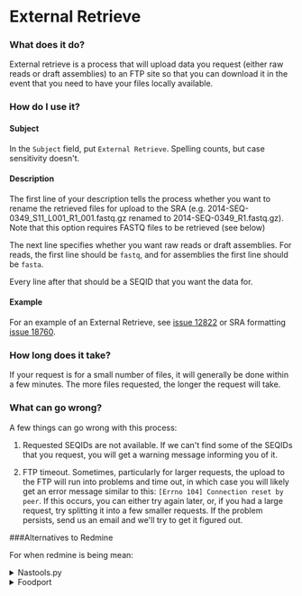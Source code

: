 # External Retrieve

### What does it do?

External retrieve is a process that will upload data you request (either raw reads or draft assemblies) to an FTP site
so that you can download it in the event that you need to have your files locally available.

### How do I use it?

#### Subject

In the `Subject` field, put `External Retrieve`. Spelling counts, but case sensitivity doesn't.

#### Description

The first line of your description tells the process whether you want to rename the retrieved files for upload to
the SRA (e.g. 2014-SEQ-0349_S11_L001_R1_001.fastq.gz renamed to 2014-SEQ-0349_R1.fastq.gz). Note that this option requires 
FASTQ files to be retrieved (see below)


The next line specifies whether you want raw reads or draft assemblies. For reads,
the first line should be `fastq`, and for assemblies the first line should be `fasta`. 

Every line after that should be a SEQID that you want the data for.

#### Example

For an example of an External Retrieve, see [issue 12822](https://redmine.biodiversity.agr.gc.ca/issues/12822) or
SRA formatting [issue 18760](https://redmine.biodiversity.agr.gc.ca/issues/18760).

### How long does it take?

If your request is for a small number of files, it will generally be done within a few minutes. The more files requested,
the longer the request will take.

### What can go wrong?

A few things can go wrong with this process:

1) Requested SEQIDs are not available. If we can't find some of the SEQIDs that you request, you will get a warning
message informing you of it.

2) FTP timeout. Sometimes, particularly for larger requests, the upload to the FTP will run into problems and time out,
in which case you will likely get an error message similar to this: `[Errno 104] Connection reset by peer`. If this occurs,
you can either try again later, or, if you had a large request, try splitting it into a few smaller requests. If the
problem persists, send us an email and we'll try to get it figured out.

###Alternatives to Redmine

For when redmine is being mean:
<details>
	<summary>Nastools.py</summary><br>

	<p>Note: Must be done on a linux computer connected to the nas</p><br>
	
	
	<ol>

	<li>Open a text document and copy paste your SEQID’s in it</li>
	<li>Download the text document into a folder</li>
	<li>Open the folder in the terminal

		<ul>
		<li> Enter <code>cd /mnt/[.../your_folder_name]</code> in the terminal OR</li>
		<li> Right click on your folder in files and select “open in terminal”</li>
		</ul></li>

	<li>In the terminal type <code>nastools.py gedit [name_of_SEQID_doc]</code></li>

	<li>Then enter “nastools.py” and the relevant commands:
	
	<ul>
		<li><code>-- file [name_of_SEQID_doc]</code>: sequences to retrieve</li>
		<li><code>-- type [fasta or fastq]</code>: what type of file you want to retrieve</li>
		<li><code>-- outdir [new_folder_name]</code>: where the output files will be located</li>
		<li><code>-- copy</code>: will create copies instead of links to your files <b>(OPTIONAL)</b></li>
	</ul></li>

	<li>This will then either create symbolic links (links that lead to the file location of desired files), or copies of the files requested if you added <code>--copy</code></li>
	
	</ol>

</details>

<details>
	<summary>Foodport</summary><br>
	
	<ol>
	
	<li>Scroll down on the Home Page and click the <code>File Zone</code> button</li>

	<li>Click <code>Locate Files</code></li>

	<li>Under the text box <code>Full or Partial File Name(s). One per line</code> enter your SEQIDs on separate lines</li>

	<li>Do not close or refresh your tab when the run is in progress</li>

	<li>From FileZone Home your run should be the latest run that has the blue bar “processing” (it’ll automatically be called <code>regexes-##</code>)</li>

	<li>Click the gray button <code>File Outputs</code> and click the download button(s) for the files you would like to download</li>
	
	</ol>
	
	</details>
<br>

